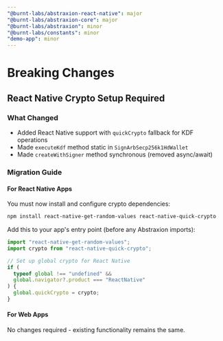 ```yaml
---
"@burnt-labs/abstraxion-react-native": major
"@burnt-labs/abstraxion-core": major
"@burnt-labs/abstraxion": minor
"@burnt-labs/constants": minor
"demo-app": minor
---
```


# Breaking Changes

## React Native Crypto Setup Required

### What Changed

- Added React Native support with `quickCrypto` fallback for KDF operations
- Made `executeKdf` method static in `SignArbSecp256k1HdWallet`
- Made `createWithSigner` method synchronous (removed async/await)

### Migration Guide

#### For React Native Apps

You must now install and configure crypto dependencies:

```bash
npm install react-native-get-random-values react-native-quick-crypto
```

Add this to your app's entry point (before any Abstraxion imports):

```typescript
import "react-native-get-random-values";
import crypto from "react-native-quick-crypto";

// Set up global crypto for React Native
if (
  typeof global !== "undefined" &&
  global.navigator?.product === "ReactNative"
) {
  global.quickCrypto = crypto;
}
```

#### For Web Apps

No changes required - existing functionality remains the same.
